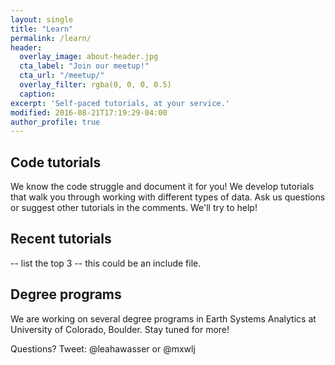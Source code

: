 ```yaml
---
layout: single
title: "Learn"
permalink: /learn/
header:
  overlay_image: about-header.jpg
  cta_label: "Join our meetup!"
  cta_url: "/meetup/"
  overlay_filter: rgba(0, 0, 0, 0.5)
  caption:
excerpt: 'Self-paced tutorials, at your service.'
modified: 2016-08-21T17:19:29-04:00
author_profile: true
---
```



## Code tutorials
We know the code struggle and document it for you! We develop tutorials that
walk you through working with different types of data. Ask us questions or suggest
other tutorials in the comments. We'll try to help!

## Recent tutorials

-- list the top 3 -- this could be an include file.

## Degree programs
We are working on several degree programs in Earth Systems Analytics at
University of Colorado, Boulder. Stay tuned for more!

Questions? Tweet: @leahawasser or @mxwlj
